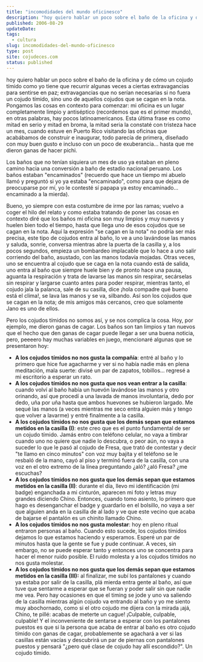 ```yaml
---
title: "incomodidades del mundo oficinesco"
description: "hoy quiero hablar un poco sobre el baño de la oficina y de cómo un cojudo tímido como yo tiene que recurrir algunas veces a ciertas extravagancias para sentirse en paz"
published: 2006-08-29
updateDate:
tags:
  - cultura
slug: incomodidades-del-mundo-oficinesco
type: post
site: cojudeces.com
status: published
---
```


hoy quiero hablar un poco sobre el baño de la oficina y de cómo un cojudo tímido como yo tiene que recurrir algunas veces a ciertas extravagancias para sentirse en paz; extravagancias que no serían necesarias si no fuera un cojudo tímido, sino uno de aquellos cojudos que se cagan en la nota.  
Pongamos las cosas en contexto para comenzar: mi oficina es un lugar completamente limpio y antiséptico (recordemos que es el primer mundo), en otras palabras, hay pocos latinoamericanos. Esta última frase es como mitad en serio y mitad en broma, la mitad seria la constaté con tristeza hace un mes, cuando estuve en Puerto Rico visitando las oficinas que acabábamos de construir e inaugurar, todo parecía de primera, diseñado con muy buen gusto e incluso con un poco de exuberancia... hasta que me dieron ganas de hacer pichi.

Los baños que no tenían siquiera un mes de uso ya estaban en pleno camino hacia una conversión a baño de estadio nacional peruano. Los baños estaban "encaminados" (recuerdo que hace un tiempo mi abuelo llamó y preguntó si yo ya estaba "encaminado", como para que dejara de preocuparse por mí, yo le contesté sí papapa ya estoy encaminado... encaminado a la mierda).

Bueno, yo siempre con esta costumbre de irme por las ramas; vuelvo a coger el hilo del relato y como estaba tratando de poner las cosas en contexto diré que los baños mi oficina son muy limpios y muy nuevos y huelen bien todo el tiempo, hasta que llega uno de esos cojudos que se cagan en la nota. Aquí la expresión "se cagan en la nota" no podría ser más precisa, este tipo de cojudos entra al baño, lo ve a uno lavándose las manos y saluda, sonríe, conversa mientras abre la puerta de la casilla y, a los pocos segundos, empieza un bombardeo implacable que lo hace a uno salir corriendo del baño, asustado, con las manos todavía mojadas. Otras veces, uno se encuentra al cojudo que se caga en la nota cuando está de salida, uno entra al baño que siempre huele bien y de pronto hace una pausa, aguanta la respiración y trata de lavarse las manos sin respirar, secárselas sin respirar y largarse cuanto antes para poder respirar, mientras tanto, el cojudo jala la palanca, sale de su casilla, dice ¡hola compadre qué bueno está el clima!, se lava las manos y se va, silbando. Así son los cojudos que se cagan en la nota; de mis amigos más cercanos, creo que solamente Jano es uno de ellos.

Pero los cojudos tímidos no somos así, y se nos complica la cosa. Hoy, por ejemplo, me dieron ganas de cagar. Los baños son tan limpios y tan nuevos que el hecho que den ganas de cagar puede llegar a ser una buena noticia, pero, peeeero hay muchas variables en juego, mencionaré algunas que se presentaron hoy:

- **A los cojudos tímidos no nos gusta la compañía**: entré al baño y lo primero que hice fue agacharme y ver si no había nadie más en plena meditación, mala suerte: divisé un par de zapatos, tobillos... regresé a mi escritorio a esperar un rato.
- **A los cojudos tímidos no nos gusta que nos vean entrar a la casilla**: cuando volví al baño había un huevón lavándose las manos y otro orinando, así que procedí a una lavada de manos involuntaria, dedo por dedo, uña por uña hasta que ambos huevones se hubieron largado. Me sequé las manos (a veces mientras me seco entra alguien más y tengo que volver a lavarme) y entré finalmente a la casilla.
- **A los cojudos tímidos no nos gusta que los demás sepan que estamos metidos en la casilla (I)**: este creo que es el punto fundamental de ser un cojudo tímido. Jamás entro con teléfono celular, no vaya a timbrar cuando uno no quiere que nadie lo descubra, o peor aún, no vaya a suceder lo que le pasó al cojudo de Fresa, que trató de contestar y decir "te llamo en cinco minutos" con voz muy bajita y el teléfono se le resbaló de la mano, cayó al piso y terminó fuera de la casilla, con una voz en el otro extremo de la línea preguntando ¿aló? ¿aló Fresa? ¿me escuchas?
- **A los cojudos tímidos no nos gusta que los demás sepan que estamos metidos en la casilla (II)**: durante el día, llevo mi identificación (mi badge) enganchada a mi cinturón, aparecen mi foto y letras muy grandes diciendo Chino. Entonces, cuando tomo asiento, lo primero que hago es desenganchar el badge y guardarlo en el bolsillo, no vaya a ser que alguien anda en la casilla de al lado y ve que este vecino que acaba de bajarse el pantalón es un chinito llamado Chino.
- **A los cojudos tímidos no nos gusta molestar**: hoy en pleno ritual entraron personas al baño. Cuando esto sucede, los cojudos tímidos dejamos lo que estamos haciendo y esperamos. Esperé un par de minutos hasta que la gente se fue y pude continuar. A veces, sin embargo, no se puede esperar tanto y entonces uno se concentra para hacer el menor ruido posible. El ruido molesta y a los cojudos tímidos no nos gusta molestar.
- **A los cojudos tímidos no nos gusta que los demás sepan que estamos metidos en la casilla (III):** al finalizar, me subí los pantalones y cuando ya estaba por salir de la casilla, plá mierda entra gente al baño, así que tuve que sentarme a esperar que se fueran y poder salir sin que nadie me vea. Pero hay ocasiones en que el timing se jode y uno va saliendo de la casilla mientras algún cojudo va entrando al baño y yo me siento muy abochornado, como si el otro cojudo me dijera con la mirada ¡ajá, Chino, te pillé: acabas de meterte un cague! ¡Culpable, culpable, culpable! Y el inconveniente de sentarse a esperar con los pantalones puestos es que si la persona que acaba de entrar al baño es otro cojudo tímido con ganas de cagar, probablemente se agachará a ver si las casillas están vacías y descubrirá un par de piernas con pantalones puestos y pensará "¿pero qué clase de cojudo hay allí escondido?". Un cojudo tímido.
